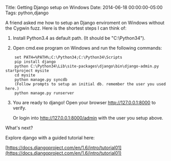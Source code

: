 Title: Getting Django setup on Windows
Date: 2014-06-18 00:00:00-05:00
Tags: python,django


A friend asked me how to setup an Django enviroment on Windows without the Cygwin fuzz. Here is the shortest steps I can think of:

1. Install Python3.4 as default path. (It should be "C:\Python34").

2. Open cmd.exe program on Windows and run the following commands:
```
    set PATH=%PATH%;C:\Python34;C:\Python34\Scripts
    pip install django
    python C:\Python34\Lib\site-packages\django\bin\django-admin.py startproject mysite
    cd mysite
    python manage.py syncdb
    (Follow prompts to setup an initial db. remember the user you used here.)
    python manage.py runserver
```
3. You are ready to django! Open your browser http://127.0.0.1:8000 to verify.

    Or login into http://127.0.0.1:8000/admin with the user you setup above.

   

What's next?

Explore django with a guided tutorial here: 

[https://docs.djangoproject.com/en/1.6/intro/tutorial01](https://docs.djangoproject.com/en/1.6/intro/tutorial01)


